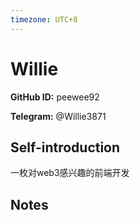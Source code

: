 ```yaml
---
timezone: UTC+8
---
```


# Willie

**GitHub ID:** peewee92

**Telegram:** @Willie3871

## Self-introduction

一枚对web3感兴趣的前端开发

## Notes

<!-- Content_START -->


<!-- Content_END -->
